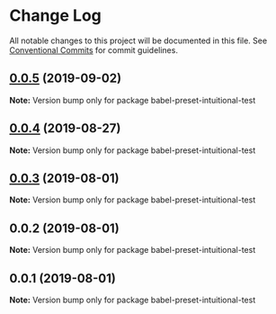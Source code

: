 # Change Log

All notable changes to this project will be documented in this file.
See [Conventional Commits](https://conventionalcommits.org) for commit guidelines.

## [0.0.5](https://github.com/imcuttle/intuitional-test/compare/v0.0.4...v0.0.5) (2019-09-02)

**Note:** Version bump only for package babel-preset-intuitional-test

## [0.0.4](https://github.com/imcuttle/intuitional-test/compare/v0.0.3...v0.0.4) (2019-08-27)

**Note:** Version bump only for package babel-preset-intuitional-test

## [0.0.3](https://github.com/imcuttle/intuitional-test/compare/v0.0.2...v0.0.3) (2019-08-01)

**Note:** Version bump only for package babel-preset-intuitional-test

## 0.0.2 (2019-08-01)

**Note:** Version bump only for package babel-preset-intuitional-test

## 0.0.1 (2019-08-01)

**Note:** Version bump only for package babel-preset-intuitional-test
